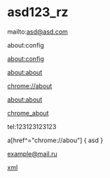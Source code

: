 # asd123_rz
mailto:asd@asd.com

about:config

[about:config](http://about:config)

[about:about](http://about:about)

[chrome://about](http://chrome://about)


[about:about](file://about:about)

<a href="chrome://about">chrome_about</a>

tel:123123123123


a[href^="chrome://abou"] { asd }

<a href="mailto: example@mail.ru">example@mail.ru</a>

<a href="file:///enterprise/usr/enterprisehomescreen.xml" class="w7">xml</a>
